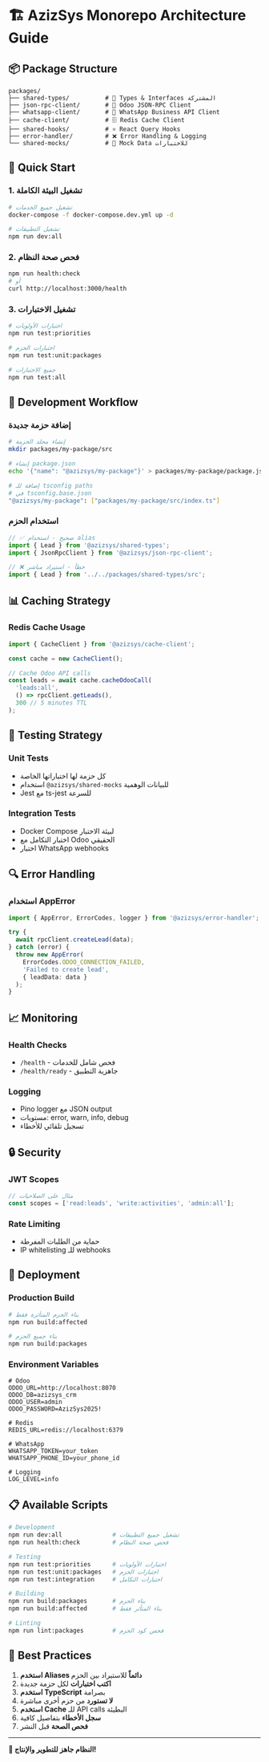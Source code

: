 # 🏗️ AzizSys Monorepo Architecture Guide

## 📦 Package Structure

```
packages/
├── shared-types/          # 🔧 Types & Interfaces المشتركة
├── json-rpc-client/       # 🔌 Odoo JSON-RPC Client
├── whatsapp-client/       # 📱 WhatsApp Business API Client
├── cache-client/          # 🗄️ Redis Cache Client
├── shared-hooks/          # ⚛️ React Query Hooks
├── error-handler/         # ❌ Error Handling & Logging
└── shared-mocks/          # 🧪 Mock Data للاختبارات
```

## 🚀 Quick Start

### 1. تشغيل البيئة الكاملة
```bash
# تشغيل جميع الخدمات
docker-compose -f docker-compose.dev.yml up -d

# تشغيل التطبيقات
npm run dev:all
```

### 2. فحص صحة النظام
```bash
npm run health:check
# أو
curl http://localhost:3000/health
```

### 3. تشغيل الاختبارات
```bash
# اختبارات الأولويات
npm run test:priorities

# اختبارات الحزم
npm run test:unit:packages

# جميع الاختبارات
npm run test:all
```

## 🔧 Development Workflow

### إضافة حزمة جديدة
```bash
# إنشاء مجلد الحزمة
mkdir packages/my-package/src

# إنشاء package.json
echo '{"name": "@azizsys/my-package"}' > packages/my-package/package.json

# إضافة للـ tsconfig paths
# في tsconfig.base.json
"@azizsys/my-package": ["packages/my-package/src/index.ts"]
```

### استخدام الحزم
```typescript
// ✅ صحيح - استخدام alias
import { Lead } from '@azizsys/shared-types';
import { JsonRpcClient } from '@azizsys/json-rpc-client';

// ❌ خطأ - استيراد مباشر
import { Lead } from '../../packages/shared-types/src';
```

## 📊 Caching Strategy

### Redis Cache Usage
```typescript
import { CacheClient } from '@azizsys/cache-client';

const cache = new CacheClient();

// Cache Odoo API calls
const leads = await cache.cacheOdooCall(
  'leads:all',
  () => rpcClient.getLeads(),
  300 // 5 minutes TTL
);
```

## 🧪 Testing Strategy

### Unit Tests
- كل حزمة لها اختباراتها الخاصة
- استخدام `@azizsys/shared-mocks` للبيانات الوهمية
- Jest مع ts-jest للسرعة

### Integration Tests
- Docker Compose لبيئة الاختبار
- اختبار التكامل مع Odoo الحقيقي
- اختبار WhatsApp webhooks

## 🔍 Error Handling

### استخدام AppError
```typescript
import { AppError, ErrorCodes, logger } from '@azizsys/error-handler';

try {
  await rpcClient.createLead(data);
} catch (error) {
  throw new AppError(
    ErrorCodes.ODOO_CONNECTION_FAILED,
    'Failed to create lead',
    { leadData: data }
  );
}
```

## 📈 Monitoring

### Health Checks
- `/health` - فحص شامل للخدمات
- `/health/ready` - جاهزية التطبيق

### Logging
- Pino logger مع JSON output
- مستويات: error, warn, info, debug
- تسجيل تلقائي للأخطاء

## 🔒 Security

### JWT Scopes
```typescript
// مثال على الصلاحيات
const scopes = ['read:leads', 'write:activities', 'admin:all'];
```

### Rate Limiting
- حماية من الطلبات المفرطة
- IP whitelisting للـ webhooks

## 🚀 Deployment

### Production Build
```bash
# بناء الحزم المتأثرة فقط
npm run build:affected

# بناء جميع الحزم
npm run build:packages
```

### Environment Variables
```env
# Odoo
ODOO_URL=http://localhost:8070
ODOO_DB=azizsys_crm
ODOO_USER=admin
ODOO_PASSWORD=AzizSys2025!

# Redis
REDIS_URL=redis://localhost:6379

# WhatsApp
WHATSAPP_TOKEN=your_token
WHATSAPP_PHONE_ID=your_phone_id

# Logging
LOG_LEVEL=info
```

## 📋 Available Scripts

```bash
# Development
npm run dev:all              # تشغيل جميع التطبيقات
npm run health:check         # فحص صحة النظام

# Testing
npm run test:priorities      # اختبارات الأولويات
npm run test:unit:packages   # اختبارات الحزم
npm run test:integration     # اختبارات التكامل

# Building
npm run build:packages       # بناء الحزم
npm run build:affected       # بناء المتأثر فقط

# Linting
npm run lint:packages        # فحص كود الحزم
```

## 🎯 Best Practices

1. **استخدم Aliases دائماً** للاستيراد بين الحزم
2. **اكتب اختبارات** لكل حزمة جديدة
3. **استخدم TypeScript** بصرامة
4. **لا تستورد** من حزم أخرى مباشرة
5. **استخدم Cache** للـ API calls البطيئة
6. **سجل الأخطاء** بتفاصيل كافية
7. **فحص الصحة** قبل النشر

---

**🎉 النظام جاهز للتطوير والإنتاج!**